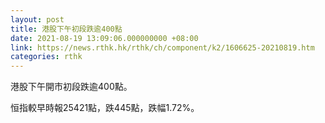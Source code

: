 ```yaml
---
layout: post
title: 港股下午初段跌逾400點
date: 2021-08-19 13:09:06.000000000 +08:00
link: https://news.rthk.hk/rthk/ch/component/k2/1606625-20210819.htm
categories: rthk
---
```


港股下午開市初段跌逾400點。

恒指較早時報25421點，跌445點，跌幅1.72%。
